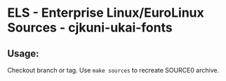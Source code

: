 # ELS - Enterprise Linux/EuroLinux Sources - cjkuni-ukai-fonts
 
## Usage:
  Checkout branch or tag. Use `make sources` to recreate  SOURCE0 archive.
